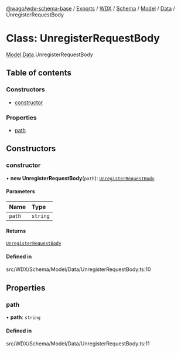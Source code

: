 [@wago/wdx-schema-base](../README.md) / [Exports](../modules.md) / [WDX](../modules/WDX.md) / [Schema](../modules/WDX.Schema.md) / [Model](../modules/WDX.Schema.Model.md) / [Data](../modules/WDX.Schema.Model.Data.md) / UnregisterRequestBody

# Class: UnregisterRequestBody

[Model](../modules/WDX.Schema.Model.md).[Data](../modules/WDX.Schema.Model.Data.md).UnregisterRequestBody

## Table of contents

### Constructors

- [constructor](WDX.Schema.Model.Data.UnregisterRequestBody.md#constructor)

### Properties

- [path](WDX.Schema.Model.Data.UnregisterRequestBody.md#path)

## Constructors

### constructor

• **new UnregisterRequestBody**(`path`): [`UnregisterRequestBody`](WDX.Schema.Model.Data.UnregisterRequestBody.md)

#### Parameters

| Name | Type |
| :------ | :------ |
| `path` | `string` |

#### Returns

[`UnregisterRequestBody`](WDX.Schema.Model.Data.UnregisterRequestBody.md)

#### Defined in

src/WDX/Schema/Model/Data/UnregisterRequestBody.ts:10

## Properties

### path

• **path**: `string`

#### Defined in

src/WDX/Schema/Model/Data/UnregisterRequestBody.ts:11
